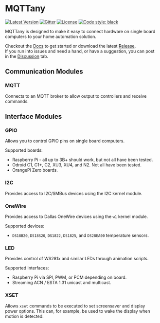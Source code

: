 # MQTTany

[![Latest Version](https://img.shields.io/github/v/tag/CrazyIvan359/mqttany?label=release)](https://github.com/CrazyIvan359/mqttany/releases)
[![Gitter](https://img.shields.io/gitter/room/mqttany/community)](https://gitter.im/mqttany/community)
[![License](https://img.shields.io/badge/license-MIT-green)](https://github.com/CrazyIvan359/mqttany/blob/master/LICENSE)
[![Code style: black](https://img.shields.io/badge/code%20style-black-000000.svg)](https://github.com/psf/black)

MQTTany is designed to make it easy to connect hardware on single board computers to
your home automation solution.

Checkout the [Docs](https://crazyivan359.github.io/mqttany/index.html) to get
started or download the latest [Release](https://github.com/CrazyIvan359/mqttany/releases).  
If you run into issues and need a hand, or have a suggestion, you can post in the
[Discussion](https://github.com/CrazyIvan359/mqttany/discussions) tab.

## Communication Modules

### MQTT

Connects to an MQTT broker to allow output to controllers and receive commands.

## Interface Modules

### GPIO

Allows you to control GPIO pins on single board computers.

Supported boards:

- Raspberry Pi - all up to 3B+ should work, but not all have been tested.
- Odroid C1, C1+, C2, XU3, XU4, and N2. Not all have been tested.
- OrangePi Zero boards.

### I2C

Provides access to I2C/SMBus devices using the I2C kernel module.

### OneWire

Provides access to Dallas OneWire devices using the `w1` kernel module.

Supported devices:

- `DS18B20`, `DS18S20`, `DS1822`, `DS1825`, and `DS28EA00` temperature sensors.

### LED

Provides control of WS281x and similar LEDs through animation scripts.

Supported Interfaces:

- Raspberry Pi via SPI, PWM, or PCM depending on board.
- Streaming ACN / ESTA 1.31 unicast and multicast.

### XSET

Allows `xset` commands to be executed to set screensaver and display power
options. This can, for example, be used to wake the display when motion is
detected.
